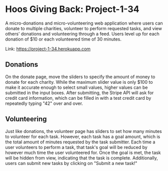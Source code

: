 # Hoos Giving Back: Project-1-34

A micro-donations and micro-volunteering web application where users can donate to multiple charities, volunteer to perform requested tasks, and view others' donations and volunteering through a feed. Users level up for each donation of $10 or each volunteered time of 30 minutes.

Link: https://project-1-34.herokuapp.com

## Donations

On the donate page, move the sliders to specify the amount of money to donate for each charity. While the maximum slider value is only $100 to make it accurate enough to select small values, higher values can be submitted in the input boxes. After submitting, the Stripe API will ask for credit card information, which can be filled in with a test credit card by repeatedly typing "42" over and over.

## Volunteering

Just like donations, the volunteer page has sliders to set how many minutes to volunteer for each task. However, each task has a goal amount, which is the total amount of minutes requested by the task submitter. Each time a user volunteers to perform a task, that task's goal will be reduced by however much time the user volunteered for. Once the goal is met, the task will be hidden from view, indicating that the task is complete. Additionally, users can submit new tasks by clicking on "Submit a new task!"
